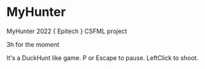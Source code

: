 # MyHunter
MyHunter 2022 { Epitech } CSFML project

3h for the moment

It's a DuckHunt like game.
P or Escape to pause.
LeftClick to shoot.

